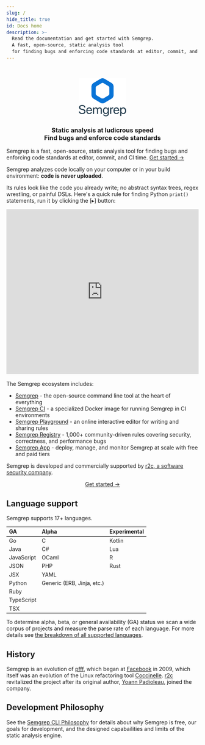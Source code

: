 ```yaml
---
slug: /
hide_title: true
id: Docs home
description: >-
  Read the documentation and get started with Semgrep.
  A fast, open-source, static analysis tool
  for finding bugs and enforcing code standards at editor, commit, and CI time.
---
```


<br />
<p align="center">
  <a href="https://semgrep.dev">
    <img src="https://raw.githubusercontent.com/returntocorp/semgrep/develop/semgrep.svg" height="100" alt="Semgrep logo" />
  </a>
</p>
<h3 align="center">Static analysis at ludicrous speed<br />Find bugs and enforce code standards</h3>

Semgrep is a fast, open-source, static analysis tool for finding bugs and enforcing code standards at editor, commit, and CI time. [Get started →](getting-started/)

Semgrep analyzes code locally on your computer or in your build environment: **code is never uploaded**. 

Its rules look like the code you already write; no abstract syntax trees, regex wrestling, or painful DSLs. Here's a quick rule for finding Python `print()` statements, run it by clicking the [▸] button:

<iframe title="Semgrep example no prints" src="https://semgrep.dev/embed/editor?snippet=ievans:print-to-logger" width="100%" height="432px" frameBorder="0"></iframe>
<br />

<!-- <EditorWidget snippetId={"ievans:print-to-logger2"} /> -->

The Semgrep ecosystem includes:

* [Semgrep](getting-started/) - the open-source command line tool at the heart of everything
* [Semgrep CI](semgrep-ci/overview/) - a specialized Docker image for running Semgrep in CI environments
* [Semgrep Playground](https://semgrep.dev/editor) - an online interactive editor for writing and sharing rules
* [Semgrep Registry](https://semgrep.dev/explore) - 1,000+ community-driven rules covering security, correctness, and performance bugs
* [Semgrep App](https://semgrep.dev/manage) - deploy, manage, and monitor Semgrep at scale with free and paid tiers

Semgrep is developed and commercially supported by [r2c, a software security company](https://r2c.dev).

<p align="center">
  <a href="/docs/getting-started"> Get started →</a>
</p>

## Language support

Semgrep supports 17+ languages.

| GA         | Alpha                      | Experimental |
|:---------- |:---------------------------|:-------------|
| Go         | C                          | Kotlin       |
| Java       | C#                         | Lua          |
| JavaScript | OCaml                      | R            |
| JSON       | PHP                        | Rust         |
| JSX        | YAML                       |              |
| Python     | Generic (ERB, Jinja, etc.) |              |
| Ruby       |                            |              |
| TypeScript |                            |              |
| TSX        |                            |              |

To determine alpha, beta, or general availability (GA) status we scan a wide corpus of projects and measure the parse rate of each language. For more details see [the breakdown of all supported languages](language-support/).

## History

Semgrep is an evolution of [pfff](https://github.com/returntocorp/pfff/), which began at [Facebook](https://github.com/facebookarchive/pfff) in 2009, which itself was an evolution of the Linux refactoring tool [Coccinelle](https://en.wikipedia.org/wiki/Coccinelle_(software)). [r2c](https://r2c.dev/team) revitalized the project after its original author, [Yoann Padioleau](https://github.com/aryx), joined the company.

## Development Philosophy

See the [Semgrep CLI Philosophy](contributing/semgrep-philosophy/) for details about why Semgrep is free, our goals for development, and the designed capabailities and limits of the static analysis engine.
